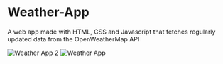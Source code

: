 # Weather-App
A web app made with HTML, CSS and Javascript that fetches regularly updated data from the OpenWeatherMap API

![Weather App 2](https://user-images.githubusercontent.com/100281768/165063296-baa80f14-aa6a-4ab2-b2dc-ba5ba23a2fd4.PNG)
![Weather App](https://user-images.githubusercontent.com/100281768/165063344-fa4088b0-d7f0-4909-97ef-df77f2655fa5.PNG)

